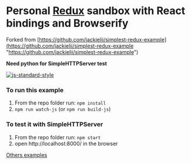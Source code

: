 # Personal [Redux](https://github.com/rackt/redux) sandbox with React bindings and Browserify

Forked from [https://github.com/jackielii/simplest-redux-example](https://github.com/jackielii/simplest-redux-example "https://github.com/jackielii/simplest-redux-example")

**Need python for SimpleHTTPServer test**

[![js-standard-style](https://img.shields.io/badge/code%20style-standard-brightgreen.svg?style=flat)](http://standardjs.com/)

### To run this example

1. From the repo folder run: `npm install`
2. `npm run watch-js` (or `npm run build-js`)

### To test it with SimpleHTTPServer

1. From the repo folder run: `npm start`
2. open http://localhost:8000/ in the browser

[Others examples](https://github.com/rackt/redux/tree/master/examples)


